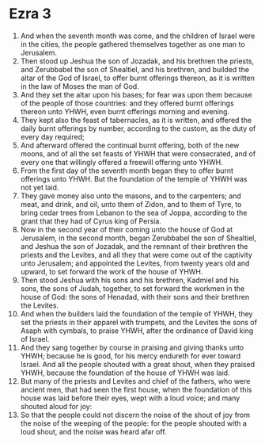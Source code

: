 ﻿# Ezra 3
1. And when the seventh month was come, and the children of Israel were in the cities, the people gathered themselves together as one man to Jerusalem. 
2. Then stood up Jeshua the son of Jozadak, and his brethren the priests, and Zerubbabel the son of Shealtiel, and his brethren, and builded the altar of the God of Israel, to offer burnt offerings thereon, as it is written in the law of Moses the man of God. 
3. And they set the altar upon his bases; for fear was upon them because of the people of those countries: and they offered burnt offerings thereon unto YHWH, even burnt offerings morning and evening. 
4. They kept also the feast of tabernacles, as it is written, and offered the daily burnt offerings by number, according to the custom, as the duty of every day required; 
5. And afterward offered the continual burnt offering, both of the new moons, and of all the set feasts of YHWH that were consecrated, and of every one that willingly offered a freewill offering unto YHWH. 
6. From the first day of the seventh month began they to offer burnt offerings unto YHWH. But the foundation of the temple of YHWH was not yet laid. 
7. They gave money also unto the masons, and to the carpenters; and meat, and drink, and oil, unto them of Zidon, and to them of Tyre, to bring cedar trees from Lebanon to the sea of Joppa, according to the grant that they had of Cyrus king of Persia. 
8.  Now in the second year of their coming unto the house of God at Jerusalem, in the second month, began Zerubbabel the son of Shealtiel, and Jeshua the son of Jozadak, and the remnant of their brethren the priests and the Levites, and all they that were come out of the captivity unto Jerusalem; and appointed the Levites, from twenty years old and upward, to set forward the work of the house of YHWH. 
9. Then stood Jeshua with his sons and his brethren, Kadmiel and his sons, the sons of Judah, together, to set forward the workmen in the house of God: the sons of Henadad, with their sons and their brethren the Levites. 
10. And when the builders laid the foundation of the temple of YHWH, they set the priests in their apparel with trumpets, and the Levites the sons of Asaph with cymbals, to praise YHWH, after the ordinance of David king of Israel. 
11. And they sang together by course in praising and giving thanks unto YHWH; because he is good, for his mercy endureth for ever toward Israel. And all the people shouted with a great shout, when they praised YHWH, because the foundation of the house of YHWH was laid. 
12. But many of the priests and Levites and chief of the fathers, who were ancient men, that had seen the first house, when the foundation of this house was laid before their eyes, wept with a loud voice; and many shouted aloud for joy: 
13. So that the people could not discern the noise of the shout of joy from the noise of the weeping of the people: for the people shouted with a loud shout, and the noise was heard afar off. 

